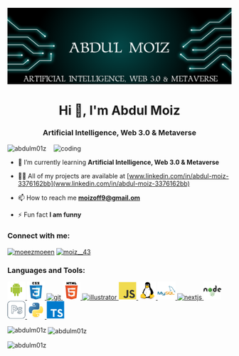 ![logo](https://github.com/Abdulm01z/Abdulm01z/blob/main/cover.png)


<h1 align="center">Hi 👋, I'm Abdul Moiz</h1>
<h3 align="center">Artificial Intelligence, Web 3.0 & Metaverse</h3>

<img align="right" alt="coding" width="400" src="https://camo.githubusercontent.com/2e5d5196099ccd96c5833d8c0eea8ed39e2bdcf90d56056a4abe4b5ea20a0895/68747470733a2f2f6d656469612e74656e6f722e636f6d2f714a35657656732d5f755541414141432f636f64696e672e676966">

<p align="left"> <img src="https://komarev.com/ghpvc/?username=abdulm01z&label=Profile%20views&color=0e75b6&style=flat" alt="abdulm01z" /> </p>

- 🌱 I’m currently learning **Artificial Intelligence, Web 3.0 & Metaverse**

- 👨‍💻 All of my projects are available at [www.linkedin.com/in/abdul-moiz-3376162bb](www.linkedin.com/in/abdul-moiz-3376162bb)

- 📫 How to reach me **moizoff9@gmail.om**

- ⚡ Fun fact **I am funny**

<h3 align="left">Connect with me:</h3>
<p align="left">
<a href="https://fb.com/moeezmoeen" target="blank"><img align="center" src="https://raw.githubusercontent.com/rahuldkjain/github-profile-readme-generator/master/src/images/icons/Social/facebook.svg" alt="moeezmoeen" height="30" width="40" /></a>
<a href="https://instagram.com/moiz__43" target="blank"><img align="center" src="https://raw.githubusercontent.com/rahuldkjain/github-profile-readme-generator/master/src/images/icons/Social/instagram.svg" alt="moiz__43" height="30" width="40" /></a>
</p>

<h3 align="left">Languages and Tools:</h3>
<p align="left"> <a href="https://developer.android.com" target="_blank" rel="noreferrer"> <img src="https://raw.githubusercontent.com/devicons/devicon/master/icons/android/android-original-wordmark.svg" alt="android" width="40" height="40"/> </a> <a href="https://www.w3schools.com/css/" target="_blank" rel="noreferrer"> <img src="https://raw.githubusercontent.com/devicons/devicon/master/icons/css3/css3-original-wordmark.svg" alt="css3" width="40" height="40"/> </a> <a href="https://git-scm.com/" target="_blank" rel="noreferrer"> <img src="https://www.vectorlogo.zone/logos/git-scm/git-scm-icon.svg" alt="git" width="40" height="40"/> </a> <a href="https://www.w3.org/html/" target="_blank" rel="noreferrer"> <img src="https://raw.githubusercontent.com/devicons/devicon/master/icons/html5/html5-original-wordmark.svg" alt="html5" width="40" height="40"/> </a> <a href="https://www.adobe.com/in/products/illustrator.html" target="_blank" rel="noreferrer"> <img src="https://www.vectorlogo.zone/logos/adobe_illustrator/adobe_illustrator-icon.svg" alt="illustrator" width="40" height="40"/> </a> <a href="https://developer.mozilla.org/en-US/docs/Web/JavaScript" target="_blank" rel="noreferrer"> <img src="https://raw.githubusercontent.com/devicons/devicon/master/icons/javascript/javascript-original.svg" alt="javascript" width="40" height="40"/> </a> <a href="https://www.linux.org/" target="_blank" rel="noreferrer"> <img src="https://raw.githubusercontent.com/devicons/devicon/master/icons/linux/linux-original.svg" alt="linux" width="40" height="40"/> </a> <a href="https://www.mysql.com/" target="_blank" rel="noreferrer"> <img src="https://raw.githubusercontent.com/devicons/devicon/master/icons/mysql/mysql-original-wordmark.svg" alt="mysql" width="40" height="40"/> </a> <a href="https://nextjs.org/" target="_blank" rel="noreferrer"> <img src="https://cdn.worldvectorlogo.com/logos/nextjs-2.svg" alt="nextjs" width="40" height="40"/> </a> <a href="https://nodejs.org" target="_blank" rel="noreferrer"> <img src="https://raw.githubusercontent.com/devicons/devicon/master/icons/nodejs/nodejs-original-wordmark.svg" alt="nodejs" width="40" height="40"/> </a> <a href="https://www.photoshop.com/en" target="_blank" rel="noreferrer"> <img src="https://raw.githubusercontent.com/devicons/devicon/master/icons/photoshop/photoshop-line.svg" alt="photoshop" width="40" height="40"/> </a> <a href="https://www.python.org" target="_blank" rel="noreferrer"> <img src="https://raw.githubusercontent.com/devicons/devicon/master/icons/python/python-original.svg" alt="python" width="40" height="40"/> </a> <a href="https://www.typescriptlang.org/" target="_blank" rel="noreferrer"> <img src="https://raw.githubusercontent.com/devicons/devicon/master/icons/typescript/typescript-original.svg" alt="typescript" width="40" height="40"/> </a> </p>

<p><img align="left" src="https://github-readme-stats.vercel.app/api/top-langs?username=abdulm01z&show_icons=true&locale=en&layout=compact" alt="abdulm01z" /></p>

<p>&nbsp;<img align="center" src="https://github-readme-stats.vercel.app/api?username=abdulm01z&show_icons=true&locale=en" alt="abdulm01z" /></p>

<p><img align="center" src="https://github-readme-streak-stats.herokuapp.com/?user=abdulm01z&" alt="abdulm01z" /></p>
